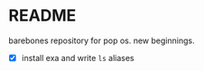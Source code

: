 # README

barebones repository for pop os. new beginnings.

- [x] install exa and write `ls` aliases
